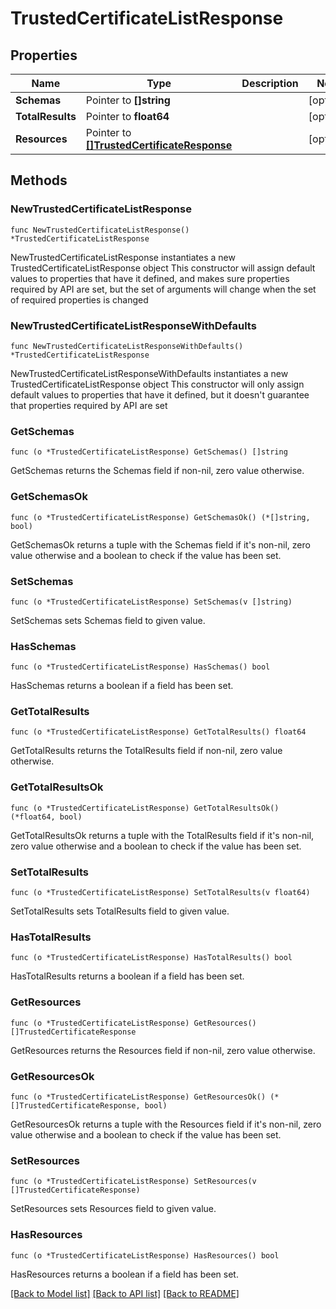 # TrustedCertificateListResponse

## Properties

Name | Type | Description | Notes
------------ | ------------- | ------------- | -------------
**Schemas** | Pointer to **[]string** |  | [optional] 
**TotalResults** | Pointer to **float64** |  | [optional] 
**Resources** | Pointer to [**[]TrustedCertificateResponse**](TrustedCertificateResponse.md) |  | [optional] 

## Methods

### NewTrustedCertificateListResponse

`func NewTrustedCertificateListResponse() *TrustedCertificateListResponse`

NewTrustedCertificateListResponse instantiates a new TrustedCertificateListResponse object
This constructor will assign default values to properties that have it defined,
and makes sure properties required by API are set, but the set of arguments
will change when the set of required properties is changed

### NewTrustedCertificateListResponseWithDefaults

`func NewTrustedCertificateListResponseWithDefaults() *TrustedCertificateListResponse`

NewTrustedCertificateListResponseWithDefaults instantiates a new TrustedCertificateListResponse object
This constructor will only assign default values to properties that have it defined,
but it doesn't guarantee that properties required by API are set

### GetSchemas

`func (o *TrustedCertificateListResponse) GetSchemas() []string`

GetSchemas returns the Schemas field if non-nil, zero value otherwise.

### GetSchemasOk

`func (o *TrustedCertificateListResponse) GetSchemasOk() (*[]string, bool)`

GetSchemasOk returns a tuple with the Schemas field if it's non-nil, zero value otherwise
and a boolean to check if the value has been set.

### SetSchemas

`func (o *TrustedCertificateListResponse) SetSchemas(v []string)`

SetSchemas sets Schemas field to given value.

### HasSchemas

`func (o *TrustedCertificateListResponse) HasSchemas() bool`

HasSchemas returns a boolean if a field has been set.

### GetTotalResults

`func (o *TrustedCertificateListResponse) GetTotalResults() float64`

GetTotalResults returns the TotalResults field if non-nil, zero value otherwise.

### GetTotalResultsOk

`func (o *TrustedCertificateListResponse) GetTotalResultsOk() (*float64, bool)`

GetTotalResultsOk returns a tuple with the TotalResults field if it's non-nil, zero value otherwise
and a boolean to check if the value has been set.

### SetTotalResults

`func (o *TrustedCertificateListResponse) SetTotalResults(v float64)`

SetTotalResults sets TotalResults field to given value.

### HasTotalResults

`func (o *TrustedCertificateListResponse) HasTotalResults() bool`

HasTotalResults returns a boolean if a field has been set.

### GetResources

`func (o *TrustedCertificateListResponse) GetResources() []TrustedCertificateResponse`

GetResources returns the Resources field if non-nil, zero value otherwise.

### GetResourcesOk

`func (o *TrustedCertificateListResponse) GetResourcesOk() (*[]TrustedCertificateResponse, bool)`

GetResourcesOk returns a tuple with the Resources field if it's non-nil, zero value otherwise
and a boolean to check if the value has been set.

### SetResources

`func (o *TrustedCertificateListResponse) SetResources(v []TrustedCertificateResponse)`

SetResources sets Resources field to given value.

### HasResources

`func (o *TrustedCertificateListResponse) HasResources() bool`

HasResources returns a boolean if a field has been set.


[[Back to Model list]](../README.md#documentation-for-models) [[Back to API list]](../README.md#documentation-for-api-endpoints) [[Back to README]](../README.md)


